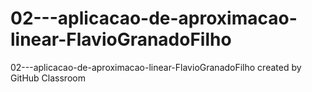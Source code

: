 # 02---aplicacao-de-aproximacao-linear-FlavioGranadoFilho
02---aplicacao-de-aproximacao-linear-FlavioGranadoFilho created by GitHub Classroom
